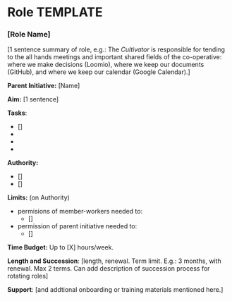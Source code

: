 # Role TEMPLATE 

### [Role Name]

[1 sentence summary of role, e.g.: The *Cultivator* is responsible for tending to the all hands meetings and important shared fields of the co-operative: where we make decisions (Loomio), where we keep our documents (GitHub), and where we keep our calendar (Google Calendar).]

**Parent Initiative:** [Name]

**Aim:** [1 sentence]

**Tasks**:
- []
-
-
-

**Authority:**
- []
- []

**Limits:** (on Authority)
- permisions of member-workers needed to:
  - []
- permission of parent initiative needed to:
  - []

**Time Budget:** Up to [X] hours/week.

**Length and Succession**: [length, renewal. Term limit. E.g.: 3 months, with renewal. Max 2 terms. Can add description of succession process for rotating roles]

**Support**: [and addtional onboarding or training materials mentioned here.]
